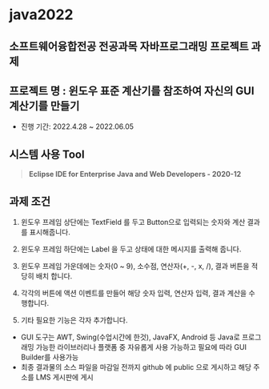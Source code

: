 # java2022
## 소프트웨어융합전공 전공과목 자바프로그래밍 프로젝트 과제 

## 프로젝트 명 : 윈도우 표준 계산기를 참조하여 자신의 GUI 계산기를 만들기
- 진행 기간: 2022.4.28 ~ 2022.06.05

## 시스템 사용 Tool
> **Eclipse IDE for Enterprise Java and Web Developers - 2020-12**

## 과제 조건 
1. 윈도우 프레임 상단에는 TextField 를 두고 Button으로 입력되는 숫자와 계산 결과를 표시해줍니다.

2. 윈도우 프레임 하단에는 Label 을 두고 상태에 대한 메시지를 출력해 줍니다.

3. 윈도우 프레임 가운데에는  숫자(0 ~ 9), 소수점, 연산자(+, -, x, /), 결과 버튼을 적당히 배치 합니다.

4. 각각의 버튼에 액션 이벤트를 만들어 해당 숫자 입력, 연산자 입력, 결과 계산을 수행합니다. 

5. 기타 필요한 기능은 각자 추가합니다.

* GUI 도구는 AWT, Swing(수업시간에 한것), JavaFX, Android 등 Java로 프로그래밍 가능한 라이브러리나 플랫폼 중 자유롭게 사용 가능하고 필요에 따라 GUI Builder를 사용가능
* 최종 결과물의 소스 파일을 마감일 전까지 github 에 public 으로 게시하고 해당 주소를 LMS 게시판에 게시
